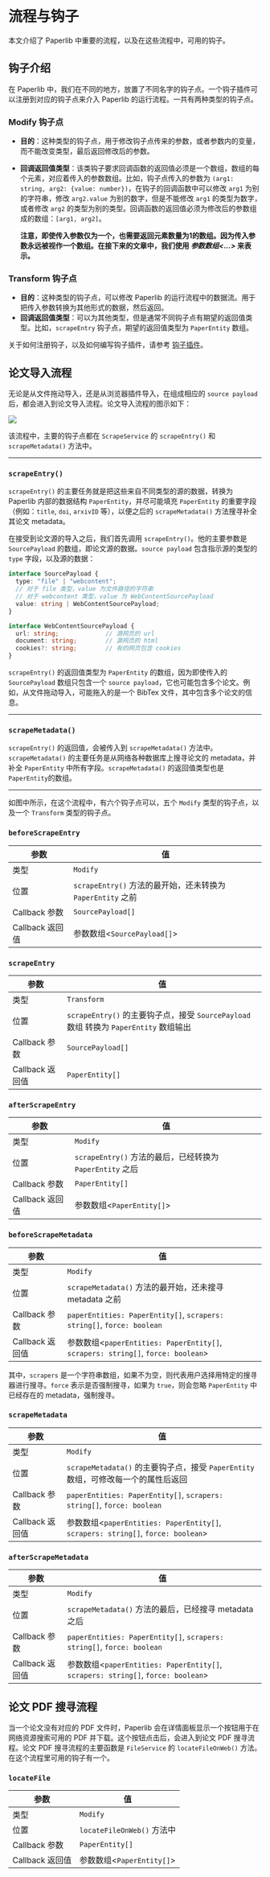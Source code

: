 # 流程与钩子

本文介绍了 Paperlib 中重要的流程，以及在这些流程中，可用的钩子。

## 钩子介绍

在 Paperlib 中，我们在不同的地方，放置了不同名字的钩子点。一个钩子插件可以注册到对应的钩子点来介入 Paperlib 的运行流程。一共有两种类型的钩子点。

### Modify 钩子点

- **目的**：这种类型的钩子点，用于修改钩子点传来的参数，或者参数内的变量，而不能改变类型，最后返回修改后的参数。

- **回调返回值类型**：该类钩子要求回调函数的返回值必须是一个数组，数组的每个元素，对应着传入的参数数组。比如，钩子点传入的参数为 `(arg1: string, arg2: {value: number})`，在钩子的回调函数中可以修改 `arg1` 为别的字符串，修改 `arg2.value` 为别的数字，但是不能修改 `arg1` 的类型为数字，或者修改 `arg2` 的类型为别的类型。回调函数的返回值必须为修改后的参数组成的数组：`[arg1, arg2]`。
  
  **注意，即使传入参数仅为一个，也需要返回元素数量为1的数组。因为传入参数永远被视作一个数组。在接下来的文章中，我们使用 *参数数组<...>* 来表示。**
  

### Transform 钩子点

- **目的**：这种类型的钩子点，可以修改 Paperlib 的运行流程中的数据流。用于把传入参数转换为其他形式的数据，然后返回。
- **回调返回值类型**：可以为其他类型，但是通常不同钩子点有期望的返回值类型。比如，`scrapeEntry` 钩子点，期望的返回值类型为 `PaperEntity` 数组。

关于如何注册钩子，以及如何编写钩子插件，请参考 [钩子插件](./ext-types/hook-ext)。

## 论文导入流程

无论是从文件拖动导入，还是从浏览器插件导入，在组成相应的 `source payload` 后，都会进入到论文导入流程。论文导入流程的图示如下：

<img src="/assets/images/extension-doc/process-hook/import-process.svg" style="box-shadow:none"/>

该流程中，主要的钩子点都在 `ScrapeService` 的 `scrapeEntry()` 和 `scrapeMetadata()` 方法中。

---

### `scrapeEntry()`

`scrapeEntry()` 的主要任务就是把这些来自不同类型的源的数据，转换为 Paperlib 内部的数据结构 `PaperEntity`，并尽可能填充 `PaperEntity` 的重要字段（例如：`title`, `doi`, `arxivID` 等），以便之后的 `scrapeMetadata()` 方法搜寻补全其论文 metadata。

在接受到论文源的导入之后，我们首先调用 `scrapeEntry()`。他的主要参数是 `SourcePayload` 的数组，即论文源的数据。`source payload` 包含指示源的类型的 `type` 字段，以及源的数据：

```typescript
interface SourcePayload {
  type: "file" | "webcontent";
  // 对于 file 类型，value 为文件路径的字符串
  // 对于 webcontent 类型，value 为 WebContentSourcePayload
  value: string | WebContentSourcePayload;
}

interface WebContentSourcePayload {
  url: string;             // 源网页的 url
  document: string;        // 源网页的 html              
  cookies?: string;        // 有的网页包含 cookies
}
```

`scrapeEntry()` 的返回值类型为 `PaperEntity` 的数组，因为即使传入的 `SourcePayload` 数组只包含一个 `source payload`，它也可能包含多个论文。例如，从文件拖动导入，可能拖入的是一个 BibTex 文件，其中包含多个论文的信息。

---

### `scrapeMetadata()`
`scrapeEntry()` 的返回值，会被传入到 `scrapeMetadata()` 方法中。`scrapeMetadata()` 的主要任务是从网络各种数据库上搜寻论文的 metadata，并补全 `PaperEntity` 中所有字段。`scrapeMetadata()` 的返回值类型也是 `PaperEntity`的数组。

---

如图中所示，在这个流程中，有六个钩子点可以，五个 `Modify` 类型的钩子点，以及一个 `Transform` 类型的钩子点。

### `beforeScrapeEntry`

| 参数 | 值 |
| --- | --- |
| 类型 | `Modify` |
| 位置 | `scrapeEntry()` 方法的最开始，还未转换为 `PaperEntity` 之前 |
| Callback 参数 | `SourcePayload[]` |
| Callback 返回值 |  参数数组<`SourcePayload[]`> |

### `scrapeEntry`

| 参数 | 值 |
| --- | --- |
| 类型 | `Transform` |
| 位置 | `scrapeEntry()` 的主要钩子点，接受 `SourcePayload` 数组 转换为 `PaperEntity` 数组输出 |
| Callback 参数 | `SourcePayload[]` |
| Callback 返回值 | `PaperEntity[]` |

### `afterScrapeEntry`

| 参数 | 值 |
| --- | --- |
| 类型 | `Modify` |
| 位置 | `scrapeEntry()` 方法的最后，已经转换为 `PaperEntity` 之后 |
| Callback 参数 | `PaperEntity[]` |
| Callback 返回值 |  参数数组<`PaperEntity[]`> |

### `beforeScrapeMetadata`

| 参数 | 值 |
| --- | --- |
| 类型 | `Modify` |
| 位置 | `scrapeMetadata()` 方法的最开始，还未搜寻 metadata 之前 |
| Callback 参数 | `paperEntities: PaperEntity[]`, `scrapers: string[]`, `force: boolean` |
| Callback 返回值 | 参数数组<`paperEntities: PaperEntity[]`, `scrapers: string[]`, `force: boolean`> |

其中，`scrapers` 是一个字符串数组，如果不为空，则代表用户选择用特定的搜寻器进行搜寻。`force` 表示是否强制搜寻，如果为 `true`，则会忽略 `PaperEntity` 中已经存在的 metadata，强制搜寻。


### `scrapeMetadata`

| 参数 | 值 |
| --- | --- |
| 类型 | `Modify` |
| 位置 | `scrapeMetadata()` 的主要钩子点，接受 `PaperEntity` 数组，可修改每一个的属性后返回 |
| Callback 参数 | `paperEntities: PaperEntity[]`, `scrapers: string[]`, `force: boolean` |
| Callback 返回值 | 参数数组<`paperEntities: PaperEntity[]`, `scrapers: string[]`, `force: boolean`> |

### `afterScrapeMetadata`

| 参数 | 值 |
| --- | --- |
| 类型 | `Modify` |
| 位置 | `scrapeMetadata()` 方法的最后，已经搜寻 metadata 之后 |
| Callback 参数 | `paperEntities: PaperEntity[]`, `scrapers: string[]`, `force: boolean` |
| Callback 返回值 | 参数数组<`paperEntities: PaperEntity[]`, `scrapers: string[]`, `force: boolean`> |

## 论文 PDF 搜寻流程

当一个论文没有对应的 PDF 文件时，Paperlib 会在详情面板显示一个按钮用于在网络资源搜索可用的 PDF 并下载。这个按钮点击后，会进入到论文 PDF 搜寻流程。论文 PDF 搜寻流程的主要函数是 `FileService` 的 `locateFileOnWeb()` 方法。在这个流程里可用的钩子有一个。

### `locateFile`

| 参数 | 值 |
| --- | --- |
| 类型 | `Modify` |
| 位置 | `locateFileOnWeb()` 方法中 |
| Callback 参数 | `PaperEntity[]` |
| Callback 返回值 | 参数数组<`PaperEntity[]`> |

